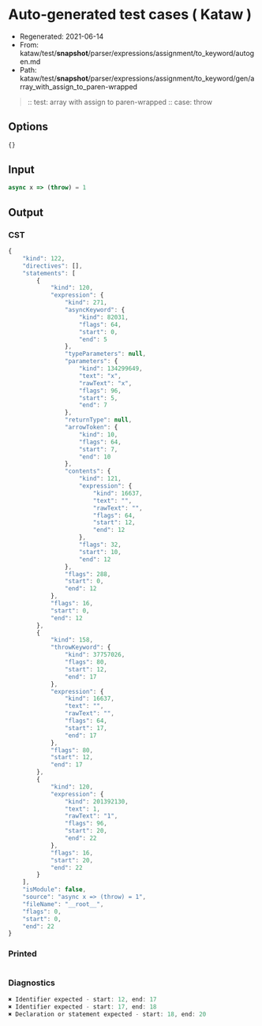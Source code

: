 # Auto-generated test cases ( Kataw )
- Regenerated: 2021-06-14
- From: kataw/test/__snapshot__/parser/expressions/assignment/to_keyword/autogen.md
- Path: kataw/test/__snapshot__/parser/expressions/assignment/to_keyword/gen/array_with_assign_to_paren-wrapped
> :: test: array with assign to paren-wrapped
> :: case: throw
## Options

`````js
{}
`````
## Input

`````js
async x => (throw) = 1
`````
## Output

### CST

```javascript
{
    "kind": 122,
    "directives": [],
    "statements": [
        {
            "kind": 120,
            "expression": {
                "kind": 271,
                "asyncKeyword": {
                    "kind": 82031,
                    "flags": 64,
                    "start": 0,
                    "end": 5
                },
                "typeParameters": null,
                "parameters": {
                    "kind": 134299649,
                    "text": "x",
                    "rawText": "x",
                    "flags": 96,
                    "start": 5,
                    "end": 7
                },
                "returnType": null,
                "arrowToken": {
                    "kind": 10,
                    "flags": 64,
                    "start": 7,
                    "end": 10
                },
                "contents": {
                    "kind": 121,
                    "expression": {
                        "kind": 16637,
                        "text": "",
                        "rawText": "",
                        "flags": 64,
                        "start": 12,
                        "end": 12
                    },
                    "flags": 32,
                    "start": 10,
                    "end": 12
                },
                "flags": 288,
                "start": 0,
                "end": 12
            },
            "flags": 16,
            "start": 0,
            "end": 12
        },
        {
            "kind": 158,
            "throwKeyword": {
                "kind": 37757026,
                "flags": 80,
                "start": 12,
                "end": 17
            },
            "expression": {
                "kind": 16637,
                "text": "",
                "rawText": "",
                "flags": 64,
                "start": 17,
                "end": 17
            },
            "flags": 80,
            "start": 12,
            "end": 17
        },
        {
            "kind": 120,
            "expression": {
                "kind": 201392130,
                "text": 1,
                "rawText": "1",
                "flags": 96,
                "start": 20,
                "end": 22
            },
            "flags": 16,
            "start": 20,
            "end": 22
        }
    ],
    "isModule": false,
    "source": "async x => (throw) = 1",
    "fileName": "__root__",
    "flags": 0,
    "start": 0,
    "end": 22
}
```

### Printed

```javascript

```

### Diagnostics

```javascript
✖ Identifier expected - start: 12, end: 17
✖ Identifier expected - start: 17, end: 18
✖ Declaration or statement expected - start: 18, end: 20

```

